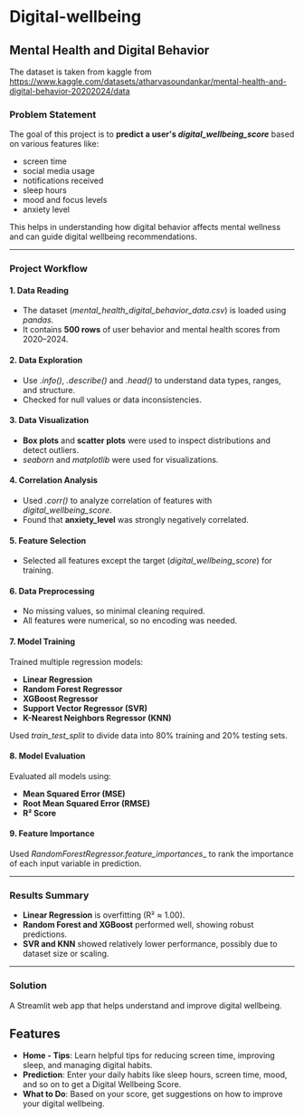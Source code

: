 # Digital-wellbeing

## Mental Health and Digital Behavior 

The dataset is taken from kaggle from https://www.kaggle.com/datasets/atharvasoundankar/mental-health-and-digital-behavior-20202024/data

### Problem Statement

The goal of this project is to **predict a user's _digital_wellbeing_score_** based on various features like:

* screen time
* social media usage
* notifications received
* sleep hours
* mood and focus levels
* anxiety level

This helps in understanding how digital behavior affects mental wellness and can guide digital wellbeing recommendations.

---

### Project Workflow

#### 1. **Data Reading**

* The dataset (_mental_health_digital_behavior_data.csv_) is loaded using _pandas_.
* It contains **500 rows** of user behavior and mental health scores from 2020–2024.

#### 2. **Data Exploration**

* Use _.info()_, _.describe()_ and _.head()_ to understand data types, ranges, and structure.
* Checked for null values or data inconsistencies.

#### 3. **Data Visualization**

* **Box plots** and **scatter plots** were used to inspect distributions and detect outliers.
* _seaborn_ and _matplotlib_ were used for visualizations.

#### 4. **Correlation Analysis**

* Used _.corr()_ to analyze correlation of features with _digital_wellbeing_score_.
* Found that **anxiety\_level** was strongly negatively correlated.

#### 5. **Feature Selection**

* Selected all features except the target (_digital_wellbeing_score_) for training.

#### 6. **Data Preprocessing**

* No missing values, so minimal cleaning required.
* All features were numerical, so no encoding was needed.

#### 7. **Model Training**

Trained multiple regression models:

* **Linear Regression**
* **Random Forest Regressor**
* **XGBoost Regressor**
* **Support Vector Regressor (SVR)**
* **K-Nearest Neighbors Regressor (KNN)**

Used _train_test_split_ to divide data into 80% training and 20% testing sets.

#### 8. **Model Evaluation**

Evaluated all models using:

* **Mean Squared Error (MSE)**
* **Root Mean Squared Error (RMSE)**
* **R² Score**

#### 9. **Feature Importance**

Used _RandomForestRegressor.feature_importances__ to rank the importance of each input variable in prediction.

---

### Results Summary

* **Linear Regression** is overfitting (R² ≈ 1.00).
* **Random Forest and XGBoost** performed well, showing robust predictions.
* **SVR and KNN** showed relatively lower performance, possibly due to dataset size or scaling.

---

### Solution 

A Streamlit web app that helps understand and improve digital wellbeing.

## Features

- **Home - Tips**: Learn helpful tips for reducing screen time, improving sleep, and managing digital habits.
- **Prediction**: Enter your daily habits like sleep hours, screen time, mood, and so on to get a Digital Wellbeing Score.
- **What to Do**: Based on your score, get suggestions on how to improve your digital wellbeing.
